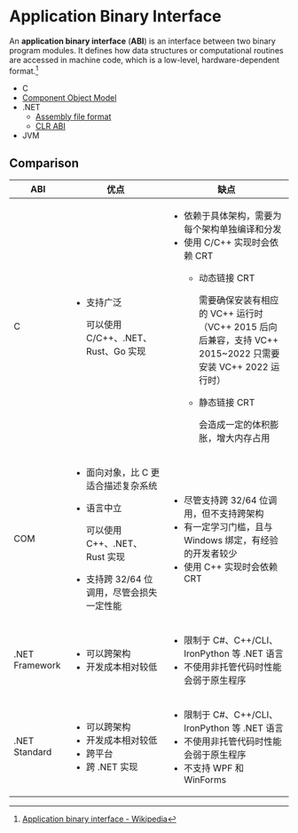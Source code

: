 # Application Binary Interface
An **application binary interface** (**ABI**) is an interface between two binary program modules. It defines how data structures or computational routines are accessed in machine code, which is a low-level, hardware-dependent format.[^wiki]

- C
- [Component Object Model](https://github.com/Chaoses-Ib/Windows/blob/main/Applications/API/COM/README.md)
- .NET
  - [Assembly file format](https://learn.microsoft.com/en-us/dotnet/standard/assembly/file-format)
  - [CLR ABI](https://github.com/dotnet/runtime/blob/main/docs/design/coreclr/botr/clr-abi.md)
- JVM

## Comparison

<table>
<thead>
  <tr>
    <th>ABI</th>
    <th>优点</th>
    <th>缺点</th>
  </tr>
</thead>
<tbody>
  <tr>
    <td>C</td>
    <td>

- 支持广泛
  
  可以使用 C/C++、.NET、Rust、Go 实现
</ul>
    </td>
    <td>

- 依赖于具体架构，需要为每个架构单独编译和分发
- 使用 C/C++ 实现时会依赖 CRT
  - 动态链接 CRT
  
    需要确保安装有相应的 VC++ 运行时（VC++ 2015 后向后兼容，支持 VC++ 2015~2022 只需要安装 VC++ 2022 运行时）
  - 静态链接 CRT
  
    会造成一定的体积膨胀，增大内存占用
</ul>
    </td>
  </tr>
  <tr>
    <td>COM</td>
    <td>

- 面向对象，比 C 更适合描述复杂系统
- 语言中立
  
  可以使用 C++、.NET、Rust 实现
- 支持跨 32/64 位调用，尽管会损失一定性能
</ul>
    </td>
    <td>

- 尽管支持跨 32/64 位调用，但不支持跨架构
- 有一定学习门槛，且与 Windows 绑定，有经验的开发者较少
- 使用 C++ 实现时会依赖 CRT
</ul>
    </td>
  </tr>
  <tr>
    <td>.NET Framework</td>
    <td>

- 可以跨架构
- 开发成本相对较低
</ul>
    </td>
    <td>

- 限制于 C#、C++/CLI、IronPython 等 .NET 语言
- 不使用非托管代码时性能会弱于原生程序
</ul>
    </td>
  </tr>
  <tr>
    <td>.NET Standard</td>
    <td>

- 可以跨架构
- 开发成本相对较低
- 跨平台
- 跨 .NET 实现
</ul>
    </td>
    <td>

- 限制于 C#、C++/CLI、IronPython 等 .NET 语言
- 不使用非托管代码时性能会弱于原生程序
- 不支持 WPF 和 WinForms
</ul>
    </td>
  </tr>
</tbody>
</table>

[^wiki]: [Application binary interface - Wikipedia](https://en.wikipedia.org/wiki/Application_binary_interface)